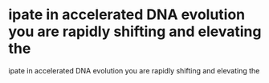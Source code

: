 # ipate in accelerated DNA evolution you are rapidly shifting and elevating the

ipate in accelerated DNA evolution you are rapidly shifting and elevating the